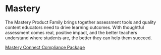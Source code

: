 # Mastery

The Mastery Product Family brings together assessment tools and quality content educators need to drive learning outcomes. With thoughtful assessment comes real, positive impact, and the better teachers understand where students are, the better they can help them succeed.

[Mastery Connect Compliance Package](https://inst.bid/mastery/connect/dl)
